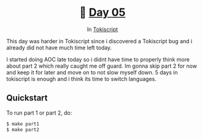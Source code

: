 <h1 align="center">🎄 <a href="https://adventofcode.com/2023/day/5">Day 05</a></h1>
<p align="center">In <a href="https://github.com/lordoftrident/tokiscript">Tokiscript</a></p>

This day was harder in Tokiscript since i discovered a Tokiscript bug and i already did not have much
time left today.

I started doing AOC late today so i didnt have time to properly think more about part 2 which really
caught me off guard. Im gonna skip part 2 for now and keep it for later and move on to not slow
myself down. 5 days in tokiscript is enough and i think its time to switch languages.

## Quickstart
To run part 1 or part 2, do:
```sh
$ make part1
$ make part2
```
